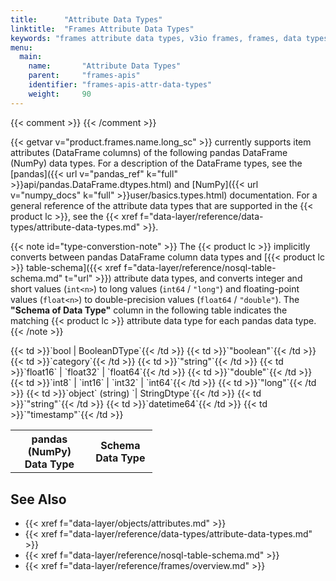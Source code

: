 ```yaml
---
title:      "Attribute Data Types"
linktitle:  "Frames Attribute Data Types"
keywords: "frames attribute data types, v3io frames, frames, data types, attribute data types, pandas data types, pandas dataframes, pandas, nosql, nosql table schema, table schema, schema types, boolean, bool, category, double, float, float16, float32, float64, float128, int, int8, int16, int32, int64, long, object, string"
menu:
  main:
    name:       "Attribute Data Types"
    parent:     "frames-apis"
    identifier: "frames-apis-attr-data-types"
    weight:     90
---
```

{{< comment >}}<!-- [c-frames-attr-types]
  [InfInfo] (sharonl) (3.12.19) Or Z. explained that a pandas DataFrame is a
  NumpyArray with metadata, and therefore the pandas DF data types are the
  NumPy data types. He recommended that we also mention NumPy in the doc (and
  write "pandas (NumPy) Data Types" in the table header). See IG-11257 for the
  list of supported DF types for product v2.5. (Regarding `int` and `float`,
  mentioned in the ticket - the pandas & NumPy types doc doesn't mention this
  and Or showed me that `int` translates to `int64`, so it's probably a type of
  shorthand, therefore I decided to ignore these types in the doc.) See also
  the "PadSquad Error loading data from mysql" email thread from 12/19, copied
  in DOC IG-12272
  (https://jira.iguazeng.com/browse/IG-12272?focusedCommentId=56231&page=com.atlassian.jira.plugin.system.issuetabpanels:comment-tabpanel#comment-56231).
  [TODO-V2.8.0] V2.8.0 is expected to support the same types + arrays (array
  `object`) - see Requirement IG-13388 / DOC IG-14008.
-->
{{< /comment >}}

{{< getvar v="product.frames.name.long_sc" >}} currently supports item attributes (DataFrame columns) of the following pandas DataFrame (NumPy) data types.
For a description of the DataFrame types, see the [pandas]({{< url v="pandas_ref" k="full" >}}api/pandas.DataFrame.dtypes.html) and [NumPy]({{< url v="numpy_docs" k="full" >}}user/basics.types.html) documentation.
For a general reference of the attribute data types that are supported in the {{< product lc >}}, see the {{< xref f="data-layer/reference/data-types/attribute-data-types.md" >}}.

{{< note id="type-converstion-note" >}}
The {{< product lc >}} implicitly converts between pandas DataFrame column data types and [{{< product lc >}} table-schema]({{< xref f="data-layer/reference/nosql-table-schema.md" t="url" >}}) attribute data types, and converts integer and short values (`int<n>`) to long values (`int64` / `"long"`) and floating-point values (`float<n>`) to double-precision values (`float64` / `"double"`).
The **"Schema of Data Type"** column in the following table indicates the matching {{< product lc >}} attribute data type for each pandas data type.
{{< /note >}}

<table style="width:45%">
<tr text-align="left">
  <th style="vertical-align:'top'; font-weight:bold;">pandas (NumPy) Data Type
  </th>
  <th style="vertical-align:'top'; font-weight:bold;">Schema Data Type
  </th>
</tr>
<tr id="bool">
  {{< td >}}`bool | BooleanDType`{{< /td >}}
  {{< td >}}`"boolean"`{{< /td >}}
</tr>
<tr id="category">
  {{< td >}}`category`{{< /td >}}
  {{< td >}}`"string"`{{< /td >}}
<tr id="float">
  {{< td >}}`float16` | `float32` | `float64`{{< /td >}}
  {{< td >}}`"double"`{{< /td >}}
</tr>
<tr id="int | Integer32DType | Integer64DType">
  {{< td >}}`int8` | `int16` | `int32` | `int64`{{< /td >}}
  {{< td >}}`"long"`{{< /td >}}
</tr>
<tr id="string">
  {{< td >}}`object` (string) `| StringDtype`{{< /td >}}
  {{< td >}}`"string"`{{< /td >}}
</tr>
<tr id="datetime64">
  {{< td >}}`datetime64`{{< /td >}}
  {{< td >}}`"timestamp"`{{< /td >}}
</tr>
</table>

<!-- //////////////////////////////////////// -->
## See Also

- {{< xref f="data-layer/objects/attributes.md" >}}
- {{< xref f="data-layer/reference/data-types/attribute-data-types.md" >}}
- {{< xref f="data-layer/reference/nosql-table-schema.md" >}}
- {{< xref f="data-layer/reference/frames/overview.md" >}}


